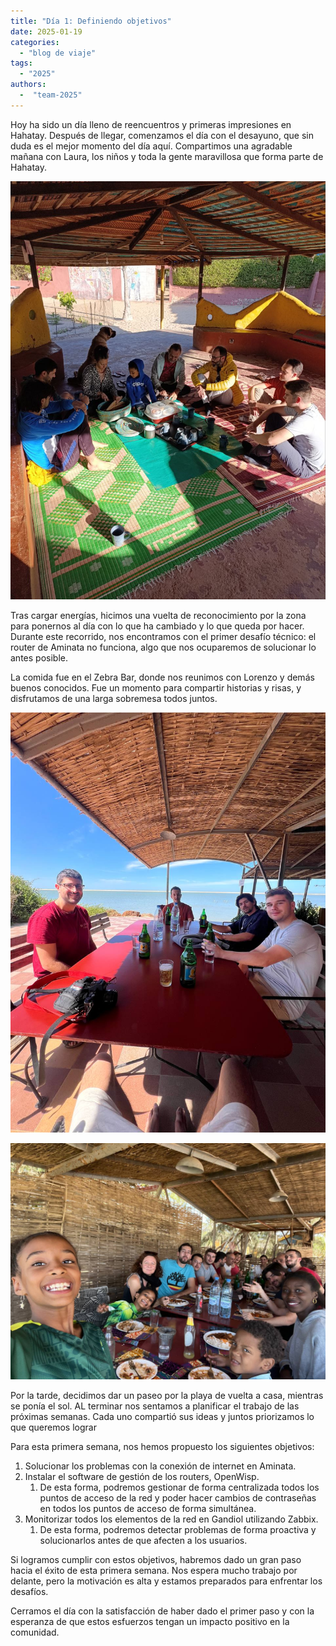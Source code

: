 ```yaml
---
title: "Día 1: Definiendo objetivos"
date: 2025-01-19
categories: 
  - "blog de viaje"
tags:
  - "2025"
authors:
  -  "team-2025"
---
```

Hoy ha sido un día lleno de reencuentros y primeras impresiones en Hahatay. Después de llegar, comenzamos el día con el desayuno, que sin duda es el mejor momento del día aquí. Compartimos una agradable mañana con Laura, los niños y toda la gente maravillosa que forma parte de Hahatay.

![desayuno](images/desayuno.jpg "Desayuno en Hahatay")

Tras cargar energías, hicimos una vuelta de reconocimiento por la zona para ponernos al día con lo que ha cambiado y lo que queda por hacer. Durante este recorrido, nos encontramos con el primer desafío técnico: el router de Aminata no funciona, algo que nos ocuparemos de solucionar lo antes posible.

La comida fue en el Zebra Bar, donde nos reunimos con Lorenzo y demás buenos conocidos. Fue un momento para compartir historias y risas, y disfrutamos de una larga sobremesa todos juntos.

![vermut_zebra](images/vermut_zebra.jpg "Vermut en el Zebra Bar")

![primera_comida](images/primera_comida.jpg "Primera comida en el Zebra Bar")

Por la tarde, decidimos dar un paseo por la playa de vuelta a casa,  mientras se ponía el sol. AL terminar nos sentamos a  planificar el trabajo de las próximas semanas. Cada uno compartió sus ideas y juntos priorizamos lo que queremos lograr

Para esta primera semana, nos hemos propuesto los siguientes objetivos:

1. Solucionar los problemas con la conexión de internet en Aminata.
2. Instalar el software de gestión de los routers, OpenWisp.
   1. De esta forma, podremos gestionar de forma centralizada todos los puntos de acceso de la red y poder hacer cambios de contraseñas en todos los puntos de acceso de forma simultánea.
3. Monitorizar todos los elementos de la red en Gandiol utilizando Zabbix.
   1. De esta forma, podremos detectar problemas de forma proactiva y solucionarlos antes de que afecten a los usuarios.

Si logramos cumplir con estos objetivos, habremos dado un gran paso hacia el éxito de esta primera semana. Nos espera mucho trabajo por delante, pero la motivación es alta y estamos preparados para enfrentar los desafíos.

Cerramos el día con la satisfacción de haber dado el primer paso y con la esperanza de que estos esfuerzos tengan un impacto positivo en la comunidad. 

